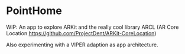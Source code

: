 # PointHome

WIP: An app to explore ARKit and the really cool library ARCL (AR Core Location https://github.com/ProjectDent/ARKit-CoreLocation)

Also experimenting with a VIPER adaption as app architecture. 
